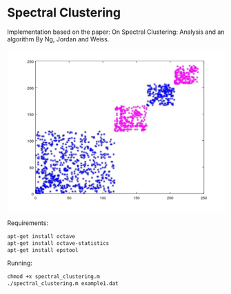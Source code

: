 # Spectral Clustering

Implementation based on the paper: On Spectral Clustering: Analysis and an algorithm By Ng, Jordan and Weiss.


![alt text](https://github.com/Max-Meldrum/spectral-graph-clustering/blob/master/images/example1.jpg?raw=true "example")


Requirements:

    apt-get install octave
    apt-get install octave-statistics
    apt-get install epstool

Running: 
    
    chmod +x spectral_clustering.m
    ./spectral_clustering.m example1.dat


